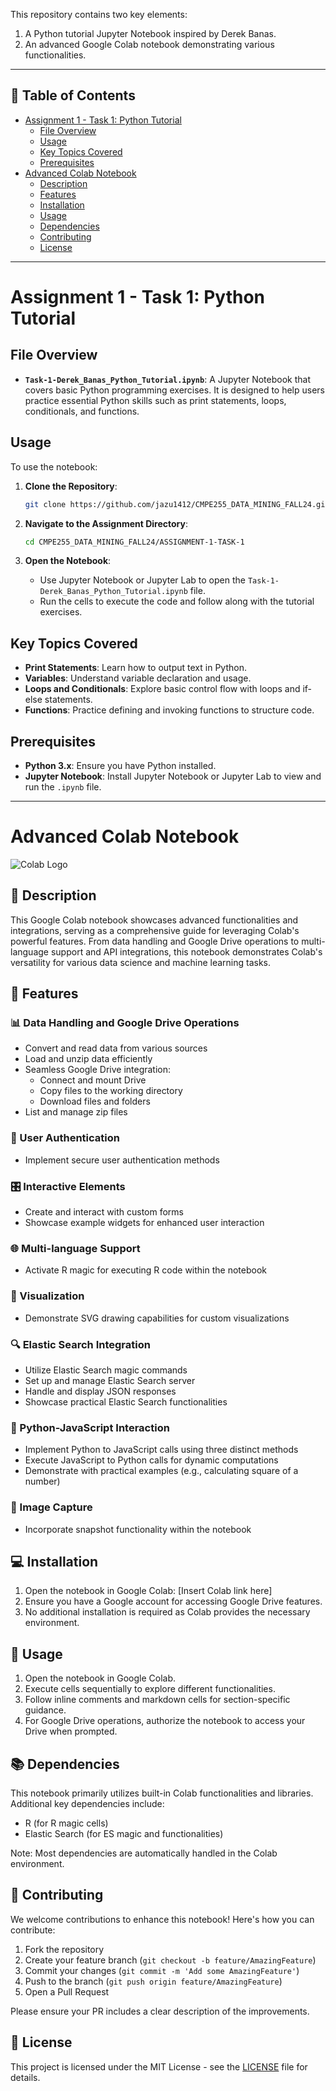 This repository contains two key elements:
1. A Python tutorial Jupyter Notebook inspired by Derek Banas.
2. An advanced Google Colab notebook demonstrating various functionalities.

---

## 📌 Table of Contents
- [Assignment 1 - Task 1: Python Tutorial](#assignment-1---task-1-python-tutorial)
  - [File Overview](#file-overview)
  - [Usage](#usage)
  - [Key Topics Covered](#key-topics-covered)
  - [Prerequisites](#prerequisites)
- [Advanced Colab Notebook](#advanced-colab-notebook)
  - [Description](#-description)
  - [Features](#-features)
  - [Installation](#-installation)
  - [Usage](#-usage)
  - [Dependencies](#-dependencies)
  - [Contributing](#-contributing)
  - [License](#-license)

---

# Assignment 1 - Task 1: Python Tutorial

## File Overview

- **`Task-1-Derek_Banas_Python_Tutorial.ipynb`**: A Jupyter Notebook that covers basic Python programming exercises. It is designed to help users practice essential Python skills such as print statements, loops, conditionals, and functions.

## Usage

To use the notebook:

1. **Clone the Repository**:
   ```bash
   git clone https://github.com/jazu1412/CMPE255_DATA_MINING_FALL24.git
   ```

2. **Navigate to the Assignment Directory**:
   ```bash
   cd CMPE255_DATA_MINING_FALL24/ASSIGNMENT-1-TASK-1
   ```

3. **Open the Notebook**:
   - Use Jupyter Notebook or Jupyter Lab to open the `Task-1-Derek_Banas_Python_Tutorial.ipynb` file.
   - Run the cells to execute the code and follow along with the tutorial exercises.

## Key Topics Covered

- **Print Statements**: Learn how to output text in Python.
- **Variables**: Understand variable declaration and usage.
- **Loops and Conditionals**: Explore basic control flow with loops and if-else statements.
- **Functions**: Practice defining and invoking functions to structure code.

## Prerequisites

- **Python 3.x**: Ensure you have Python installed.
- **Jupyter Notebook**: Install Jupyter Notebook or Jupyter Lab to view and run the `.ipynb` file.

---

# Advanced Colab Notebook

![Colab Logo](https://colab.research.google.com/img/colab_favicon_256px.png)

## 📝 Description

This Google Colab notebook showcases advanced functionalities and integrations, serving as a comprehensive guide for leveraging Colab's powerful features. From data handling and Google Drive operations to multi-language support and API integrations, this notebook demonstrates Colab's versatility for various data science and machine learning tasks.

## 🚀 Features

### 📊 Data Handling and Google Drive Operations
- Convert and read data from various sources
- Load and unzip data efficiently
- Seamless Google Drive integration:
  - Connect and mount Drive
  - Copy files to the working directory
  - Download files and folders
- List and manage zip files

### 🔐 User Authentication
- Implement secure user authentication methods

### 🎛️ Interactive Elements
- Create and interact with custom forms
- Showcase example widgets for enhanced user interaction

### 🌐 Multi-language Support
- Activate R magic for executing R code within the notebook

### 🎨 Visualization
- Demonstrate SVG drawing capabilities for custom visualizations

### 🔍 Elastic Search Integration
- Utilize Elastic Search magic commands
- Set up and manage Elastic Search server
- Handle and display JSON responses
- Showcase practical Elastic Search functionalities

### 🔗 Python-JavaScript Interaction
- Implement Python to JavaScript calls using three distinct methods
- Execute JavaScript to Python calls for dynamic computations
- Demonstrate with practical examples (e.g., calculating square of a number)

### 📸 Image Capture
- Incorporate snapshot functionality within the notebook

## 💻 Installation

1. Open the notebook in Google Colab: [Insert Colab link here]
2. Ensure you have a Google account for accessing Google Drive features.
3. No additional installation is required as Colab provides the necessary environment.

## 🔧 Usage

1. Open the notebook in Google Colab.
2. Execute cells sequentially to explore different functionalities.
3. Follow inline comments and markdown cells for section-specific guidance.
4. For Google Drive operations, authorize the notebook to access your Drive when prompted.

## 📚 Dependencies

This notebook primarily utilizes built-in Colab functionalities and libraries. Additional key dependencies include:

- R (for R magic cells)
- Elastic Search (for ES magic and functionalities)

Note: Most dependencies are automatically handled in the Colab environment.

## 👥 Contributing

We welcome contributions to enhance this notebook! Here's how you can contribute:

1. Fork the repository
2. Create your feature branch (`git checkout -b feature/AmazingFeature`)
3. Commit your changes (`git commit -m 'Add some AmazingFeature'`)
4. Push to the branch (`git push origin feature/AmazingFeature`)
5. Open a Pull Request

Please ensure your PR includes a clear description of the improvements.

## 📄 License

This project is licensed under the MIT License - see the [LICENSE](LICENSE) file for details.

